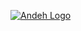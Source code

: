 [![Andeh Logo](https://github.com/AndehUK/AndehUK/blob/03683f734a195e584ee74f359dc812f17e6a6d05/rounded_banner.png)](https://andeh.uk)
